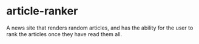 # article-ranker
 A news site that renders random articles, and has the ability for the user to rank the articles once they have read them all.
